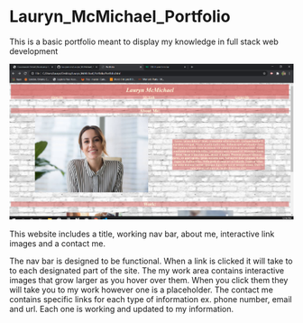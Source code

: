 # Lauryn_McMichael_Portfolio
This is a basic portfolio meant to display my knowledge in full stack web development

![alt text](https://github.com/laurynmcm/Lauryn_McMichael_Portfolio/blob/master/Screenshot%20(2).png?raw=true)

This website includes a title, working nav bar, about me, interactive link images and a contact me.

The nav bar is designed to be functional. When a link is clicked it will take to to each designated part of the site.
The my work area contains interactive images that grow larger as you hover over them. When you click them they will take you to my work however one is a placeholder.
The contact me contains specific links for each type of information ex. phone number, email and url. Each one is working and updated to my information.
